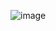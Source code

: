 ![image](https://github.com/Stanislav-Trendafilov/CraftHub/assets/114089296/838efad2-e586-4b47-ad70-66780cb78a73)
